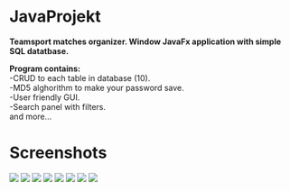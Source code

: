 # JavaProjekt

**Teamsport matches organizer.
Window JavaFx application with simple SQL datatbase.**


**Program contains:**\
-CRUD to each table in database (10).\
-MD5 alghorithm to make your password save.\
-User friendly GUI.\
-Search panel with filters.\
and more...  


# Screenshots 

![](https://github.com/pawel25pitucha/JavaFxProjekt/blob/master/Screenshots/screen1.png)
![](https://github.com/pawel25pitucha/JavaFxProjekt/blob/master/Screenshots/screen2.png)
![](https://github.com/pawel25pitucha/JavaFxProjekt/blob/master/Screenshots/screen3.png)
![](https://github.com/pawel25pitucha/JavaFxProjekt/blob/master/Screenshots/screen4.png)
![](https://github.com/pawel25pitucha/JavaFxProjekt/blob/master/Screenshots/screen5.png)
![](https://github.com/pawel25pitucha/JavaFxProjekt/blob/master/Screenshots/screen6.png)
![](https://github.com/pawel25pitucha/JavaFxProjekt/blob/master/Screenshots/screen7.png)
![](https://github.com/pawel25pitucha/JavaFxProjekt/blob/master/Screenshots/screen8.png)
